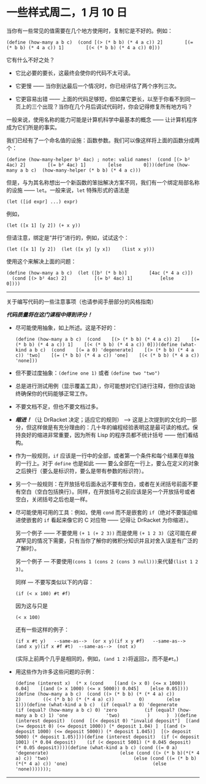 # 一些样式周二，1 月 10 日

当你有一些常见的值需要在几个地方使用时，复制它是不好的。例如：

```
(define (how-many a b c)  (cond [(> (* b b) (* 4 a c)) 2]        [(= (* b b) (* 4 a c)) 1]        [(< (* b b) (* 4 a c)) 0]))
```

它有什么不好之处？

+   它比必要的要长，这最终会使你的代码不太可读。

+   它更慢 —— 当你到达最后一个情况时，你已经评估了两个序列三次。

+   它更容易出错 —— 上面的代码足够短，但如果它更长，以至于你看不到同一页上的三个出现？当你在几个月后调试代码时，你会记得修复所有地方吗？

一般来说，使用名称的能力可能是计算机科学中最基本的概念 —— 让计算机程序成为它们所是的事实。

我们已经有了一个命名值的设施：函数参数。我们可以像这样将上面的函数分成两个：

```
(define (how-many-helper b² 4ac) ; note: valid names!  (cond [(> b² 4ac) 2]        [(= b² 4ac) 1]        [else        0]))(define (how-many a b c)  (how-many-helper (* b b) (* 4 a c)))
```

但是，与为其名称想出一个新函数的笨拙解决方案不同，我们有一个绑定局部名称的设施 —— `let`。一般来说，`let` 特殊形式的语法是

```
(let ([id expr] ...) expr)
```

例如，

```
(let ([x 1] [y 2]) (+ x y))
```

但请注意，绑定是“并行”进行的，例如，试试这个：

```
(let ([x 1] [y 2])  (let ([x y] [y x])    (list x y)))
```

使用这个来解决上面的问题：

```
(define (how-many a b c)  (let ([b² (* b b)]        [4ac (* 4 a c)])    (cond [(> b² 4ac) 2]          [(= b² 4ac) 1]          [else        0])))
```

* * *

关于编写代码的一些注意事项（也请参阅手册部分的风格指南）

***代码质量将在这门课程中得到评分！***

+   尽可能使用抽象，如上所述。这是不好的：

    ```
    (define (how-many a b c)  (cond    [(> (* b b) (* 4 a c)) 2]    [(= (* b b) (* 4 a c)) 1]    [(< (* b b) (* 4 a c)) 0]))(define (what-kind a b c)  (cond    [(= a 0) 'degenerate]    [(> (* b b) (* 4 a c)) 'two]    [(= (* b b) (* 4 a c)) 'one]    [(< (* b b) (* 4 a c)) 'none]))
    ```

+   但不要过度抽象：`(define one 1)` 或者 `(define two "two")`

+   总是进行测试用例（显示覆盖工具），你可能想对它们进行注释，但你应该始终确保你的代码能够正常工作。

+   不要文档不足，但也不要文档过多。

+   ***缩进！***（让 DrRacket 决定；适应它的规则） —> 这是上次提到的文化的一部分，但这样做是有充分理由的：几十年的编程经验表明这是最可读的格式。保持良好的缩进非常重要，因为所有 Lisp 的程序员都不统计括号 —— 他们看结构。

+   作为一般规则，`if` 应该是一行中的全部，或者第一个条件和每个结果在单独的一行上。对于 `define` 也是如此 —— 要么全部在一行上，要么在定义的对象之后换行（要么是标识符，要么是带有参数的标识符）。

+   另一个一般规则：在开放括号后面永远不要有空白，或者在关闭括号前面不要有空白（空白包括换行）。同样，在开放括号之前应该是另一个开放括号或者空白，关闭括号之后也是一样。

+   尽可能使用可用的工具：例如，使用 `cond` 而不是嵌套的 `if`（绝对不要强迫缩进使嵌套的 `if` 看起来像它的 C 对应物 —— 记得让 DrRacket 为你缩进）。

    另一个例子 —— 不要使用 `(+ 1 (+ 2 3))` 而是使用 `(+ 1 2 3)`（这可能在*极其*罕见的情况下需要，只有当你了解你的微积分知识并且对舍入误差有广泛的了解时）。

    另一个例子 — 不要使用`(cons 1 (cons 2 (cons 3 null)))`来代替`(list 1 2 3)`。

    同样 — 不要写类似以下的内容：

    ```
    (if (< x 100) #t #f)
    ```

    因为这与只是

    ```
    (< x 100)
    ```

    还有一些这样的例子：

    ```
    (if x #t y)   --same-as-->  (or x y)(if x y #f)   --same-as-->  (and x y)(if x #f #t)  --same-as-->  (not x)
    ```

    (实际上前两个几乎是相同的，例如，`(and 1 2)`将返回`2`，而不是`#t`。)

+   用这些作为许多这些问题的示例：

    ```
    (define (interest x)  (* x (cond    [(and (> x 0) (<= x 1000)) 0.04]    [(and (> x 1000) (<= x 5000)) 0.045]    [else 0.05])))(define (how-many a b c)  (cond ((> (* b b) (* (* 4 a) c))         2)        ((< (* b b) (* (* 4 a) c))         0)        (else         1)))(define (what-kind a b c)  (if (equal? a 0) 'degenerate      (if (equal? (how-many a b c) 0) 'zero          (if (equal? (how-many a b c) 1) 'one              'two)          )      )  )(define (interest deposit)  (cond  [(< deposit 0) "invalid deposit"]  [(and (>= deposit 0) (<= deposit 1000)) (* deposit 1.04) ]  [(and (> deposit 1000) (<= deposit 5000)) (* deposit 1.045)]  [(> deposit 5000) (* deposit 1.05)]))(define (interest deposit)  (if (< deposit 1001) (* 0.04 deposit)    (if (< deposit 5001) (* 0.045 deposit)    (* 0.05 deposit))))(define (what-kind a b c) (cond ((= 0 a) 'degenerate)                          (else (cond ((> (* b b)(*(* 4 a) c)) 'two)                               (else (cond ((= (* b b)(*(* 4 a) c)) 'one)                               (else 'none)))))));
    ```

* * *
